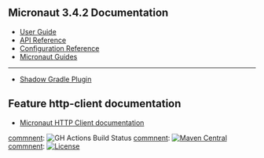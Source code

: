 ## Micronaut 3.4.2 Documentation

- [User Guide](https://docs.micronaut.io/3.4.2/guide/index.html)
- [API Reference](https://docs.micronaut.io/3.4.2/api/index.html)
- [Configuration Reference](https://docs.micronaut.io/3.4.2/guide/configurationreference.html)
- [Micronaut Guides](https://guides.micronaut.io/index.html)
---

- [Shadow Gradle Plugin](https://plugins.gradle.org/plugin/com.github.johnrengelman.shadow)
## Feature http-client documentation

- [Micronaut HTTP Client documentation](https://docs.micronaut.io/latest/guide/index.html#httpClient)

[commnent]: [![Gitter](https://badges.gitter.im/Join%20Chat.svg)](https://gitter.im/weld/user)
[commnent]: ![GH Actions Build Status](https://github.com/weld/core/actions/workflows/ci-actions.yml/badge.svg)
[commnent]: [![Maven Central](http://img.shields.io/maven-central/v/org.jboss.weld.se/weld-se-shaded.svg)](http://search.maven.org/#search%7Cga%7C1%7Ca%3A%22weld-core-impl%22)
[commnent]: [![License](https://img.shields.io/badge/license-Apache%20License%202.0-yellow.svg)](http://www.apache.org/licenses/LICENSE-2.0.html)


